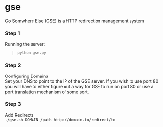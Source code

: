 # gse
Go Somwhere Else (GSE) is a HTTP redirection management system

### Step 1  
Running the server:  
>```python gse.py```  

### Step 2  
Configuring Domains  
Set your DNS to point to the IP of the GSE server.  If you wish to use port 80 you will have to either figure out a way for GSE to run on port 80 or use a port translation mechanism of some sort.  

### Step 3  
Add Redirects  
```./gse.sh DOMAIN /path http://domain.to/redirect/to```
